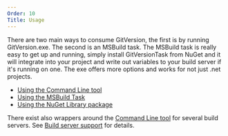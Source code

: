 ```yaml
---
Order: 10
Title: Usage
---
```


There are two main ways to consume GitVersion, the first is by running
GitVersion.exe. The second is an MSBuild task. The MSBuild task is really easy
to get up and running, simply install GitVersionTask from NuGet and it will
integrate into your project and write out variables to your build server if it's
running on one. The exe offers more options and works for not just .net projects.

- [Using the Command Line tool](command-line)
- [Using the MSBuild Task](msbuild-task)
- [Using the NuGet Library package](nuget-library)

 There exist also wrappers around the [Command Line tool](command-line) for
 several build servers. See [Build server support](../build-server-support/build-server-support)
 for details.
